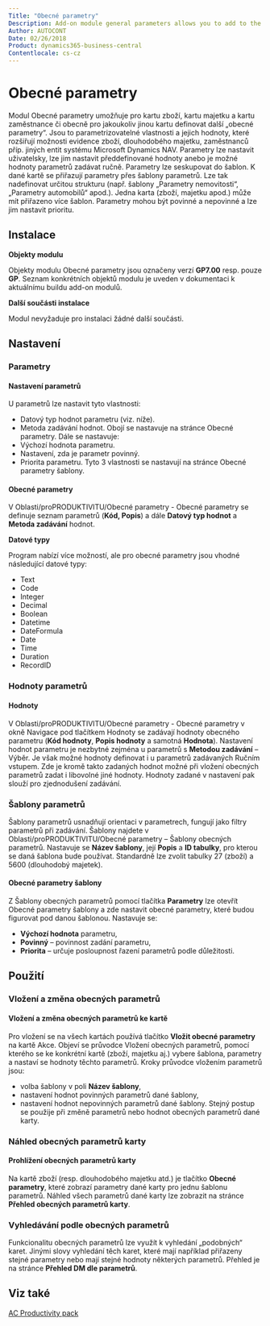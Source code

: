 ```yaml
---
Title: "Obecné parametry"
Description: Add-on module general parameters allows you to add to the cards an unlimited number of new parameters.
Author: AUTOCONT
Date: 02/26/2018
Product: dynamics365-business-central
Contentlocale: cs-cz
---
```


# <a name="ac-pp-general-parameters.md"></a>Obecné parametry

Modul Obecné parametry umožňuje pro kartu zboží, kartu majetku a kartu zaměstnance či obecně pro jakoukoliv jinou kartu definovat další „obecné parametry“. Jsou to parametrizovatelné vlastnosti a jejich hodnoty, které rozšiřují možnosti evidence zboží, dlouhodobého majetku, zaměstnanců příp. jiných entit systému Microsoft Dynamics NAV.
Parametry lze nastavit uživatelsky, lze jim nastavit předdefinované hodnoty anebo je možné hodnoty parametrů zadávat ručně. Parametry lze seskupovat do šablon.
K dané kartě se přiřazují parametry přes šablony parametrů. Lze tak nadefinovat určitou strukturu (např. šablony „Parametry nemovitosti“, „Parametry automobilů“ apod.). Jedna karta (zboží, majetku apod.) může mít přiřazeno více šablon.
Parametry mohou být povinné a nepovinné a lze jim nastavit prioritu.

## Instalace

**Objekty modulu**

Objekty modulu Obecné parametry jsou označeny verzí **GP7.00** resp. pouze **GP**.
Seznam konkrétních objektů modulu je uveden v dokumentaci k aktuálnímu buildu add-on modulů.

**Další součásti instalace**

Modul nevyžaduje pro instalaci žádné další součásti.

## Nastavení

### Parametry

#### Nastavení parametrů

U parametrů lze nastavit tyto vlastnosti:
* Datový typ hodnot parametru (viz. níže).
* Metoda zadávání hodnot.
Obojí se nastavuje na stránce Obecné parametry. Dále se nastavuje:
* Výchozí hodnota parametru.
* Nastavení, zda je parametr povinný.
* Priorita parametru.
Tyto 3 vlastnosti se nastavují na stránce Obecné parametry šablony.

#### Obecné parametry

V Oblasti/proPRODUKTIVITU/Obecné parametry - Obecné parametry se definuje seznam parametrů (**Kód, Popis**) a dále **Datový typ hodnot** a **Metoda zadávání** hodnot.

**Datové typy**

Program nabízí více možností, ale pro obecné parametry jsou vhodné následující datové typy:
* Text
* Code
* Integer
* Decimal
* Boolean
* Datetime
* DateFormula
* Date
* Time
* Duration
* RecordID

### Hodnoty parametrů

#### Hodnoty

V Oblasti/proPRODUKTIVITU/Obecné parametry - Obecné parametry v okně Navigace pod tlačítkem Hodnoty se zadávají hodnoty obecného parametru (**Kód hodnoty**, **Popis hodnoty** a samotná **Hodnota**).
Nastavení hodnot parametru je nezbytné zejména u parametrů s **Metodou zadávání** – Výběr. Je však možné hodnoty definovat i u parametrů zadávaných Ručním vstupem. Zde je kromě takto zadaných hodnot možné při vložení obecných parametrů zadat i libovolné jiné hodnoty. Hodnoty zadané v nastavení pak slouží pro zjednodušení zadávání.

### Šablony parametrů

Šablony parametrů usnadňují orientaci v parametrech, fungují jako filtry parametrů při zadávání.
Šablony najdete v Oblasti/proPRODUKTIVITU/Obecné parametry – Šablony obecných parametrů. Nastavuje se **Název šablony**, její **Popis** a **ID tabulky**, pro kterou se daná šablona bude používat. Standardně lze zvolit tabulky 27 (zboží) a 5600 (dlouhodobý majetek). 

#### Obecné parametry šablony

Z Šablony obecných parametrů pomocí tlačítka **Parametry** lze otevřít Obecné parametry šablony a zde nastavit obecné parametry, které budou figurovat pod danou šablonou.
Nastavuje se:
* **Výchozí hodnota** parametru,
* **Povinný** – povinnost zadání parametru,
* **Priorita** – určuje posloupnost řazení parametrů podle důležitosti.

## Použití

### Vložení a změna obecných parametrů

#### Vložení a změna obecných parametrů ke kartě

Pro vložení se na všech kartách používá tlačítko **Vložit obecné parametry** na kartě Akce. Objeví se průvodce Vložení obecných parametrů, pomocí kterého se ke konkrétní kartě (zboží, majetku aj.) vybere šablona, parametry a nastaví se hodnoty těchto parametrů.
Kroky průvodce vložením parametrů jsou:
* volba šablony v poli **Název šablony**,
* nastavení hodnot povinných parametrů dané šablony,
* nastavení hodnot nepovinných parametrů dané šablony.
Stejný postup se použije při změně parametrů nebo hodnot obecných parametrů dané karty.

### Náhled obecných parametrů karty

#### Prohlížení obecných parametrů karty

Na kartě zboží (resp. dlouhodobého majetku atd.) je tlačítko **Obecné parametry**, které zobrazí parametry dané karty pro jednu šablonu parametrů.
Náhled všech parametrů dané karty lze zobrazit na stránce **Přehled obecných parametrů karty**.

### Vyhledávání podle obecných parametrů

Funkcionalitu obecných parametrů lze využít k vyhledání „podobných“ karet. Jinými slovy vyhledání těch karet, které mají například přiřazeny stejné parametry nebo mají stejné hodnoty některých parametrů.
Přehled je na stránce **Přehled DM dle parametrů**.

## <a name="see-also"></a>Viz také  
[AC Productivity pack](ac-pp-productivity-pack.md)  